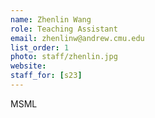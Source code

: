 ```yaml
---
name: Zhenlin Wang
role: Teaching Assistant
email: zhenlinw@andrew.cmu.edu
list_order: 1
photo: staff/zhenlin.jpg
website: 
staff_for: [s23]
---
```

MSML